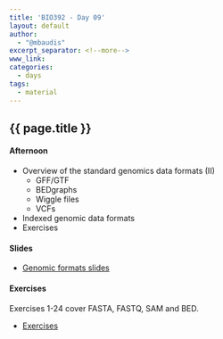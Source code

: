 ```yaml
---
title: 'BIO392 - Day 09'
layout: default
author:
  - "@mbaudis"
excerpt_separator: <!--more-->
www_link: 
categories:
  - days
tags:
  - material
---
```


## {{ page.title }}

<!--more-->


#### Afternoon

* Overview of the standard genomics data formats (II)
  - GFF/GTF
  - BEDgraphs
  - Wiggle files
  - VCFs
* Indexed genomic data formats
* Exercises

#### Slides

* [Genomic formats slides](https://github.com/compbiozurich/UZH-BIO392/blob/master/course-material/2019/imallona/2_genomics.pdf)

#### Exercises

Exercises 1-24 cover FASTA, FASTQ, SAM and BED.

* [Exercises](https://github.com/compbiozurich/UZH-BIO392/blob/master/course-material/2019/imallona/3_exercises.md)
